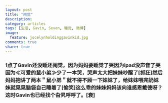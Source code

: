 ```yaml
---
layout: post
title: "闹觉"
description: 
category: articles
tags: [生活, Gavin, Seven, 睡觉, 微博]
image:
  feature: jocelynholdinggavinkid.jpg
comments: true
share: true
---
```


### 1点了Gavin还没睡还闹觉，因为妈妈要睡觉了哭因为ipad没声音了哭因为≪可爱的鼠小弟≫少了一本哭，哭声太大把妹妹吵醒了[抓狂]然后妈妈抱讲了两本＂鼠小弟＂就不得不顾一下妹妹了，给妹妹喂完奶妹妹就晃晃脑袋自己睡着了[偷笑]这么乖的妹妹妈妈该向谁感恩戴德呀？这时Gavin也已经找个旮旯呼呼了。[衰] ###

